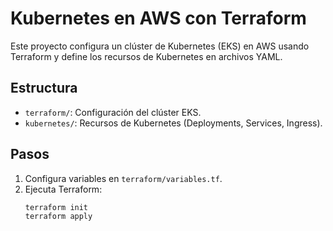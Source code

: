 # Kubernetes en AWS con Terraform

Este proyecto configura un clúster de Kubernetes (EKS) en AWS usando Terraform y define los recursos de Kubernetes en archivos YAML.

## Estructura

- `terraform/`: Configuración del clúster EKS.
- `kubernetes/`: Recursos de Kubernetes (Deployments, Services, Ingress).

## Pasos

1. Configura variables en `terraform/variables.tf`.
2. Ejecuta Terraform:
   ```bash
   terraform init
   terraform apply
   ```
